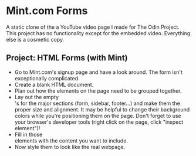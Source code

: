 # Mint.com Forms
A static clone of the a YouTube video page I made for The Odin Project.
This project has no functionality except for the embedded video. Everything else is a cosmetic copy.

## Project: HTML Forms (with Mint)
* Go to Mint.com's signup page and have a look around. The form isn't exceptionally complicated.
* Create a blank HTML document.
* Plan out how the elements on the page need to be grouped together.
* Lay out the empty <div>'s for the major sections (form, sidebar, footer...) and make them the proper size and alignment. It may be helpful to change their background colors while you're positioning them on the page. Don't forget to use your browser's developer tools (right click on the page, click "inspect element")!
* Fill in those <div> elements with the content you want to include.
* Now style them to look like the real webpage.

